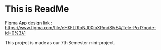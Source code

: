 # This is ReadMe

Figma App design link : https://www.figma.com/file/eHKFLfKoNJ0CibXRmdSME4/Tele-Port?node-id=0%3A1

This project is made as our 7th Semester mini-project.

